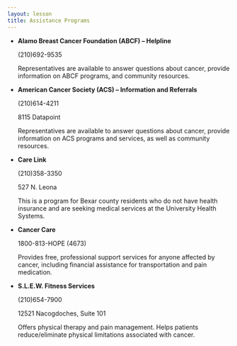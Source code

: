 ```yaml
---
layout: lesson
title: Assistance Programs
---
```


* **Alamo Breast Cancer Foundation (ABCF) – Helpline**

    (210)692-9535 
    
    Representatives are available to answer questions about cancer, provide information on ABCF programs, and community resources.

* **American Cancer Society (ACS) – Information and Referrals**

    (210)614-4211 
    
    8115 Datapoint  	

    Representatives are available to answer questions about cancer, provide information on ACS programs and services, as well as community resources.

* **Care Link**

   (210)358-3350 
  
    527 N. Leona 
    
    This is a program for Bexar county residents who do not have health insurance and are seeking medical services at the University Health Systems. 

* **Cancer Care**

    1800-813-HOPE (4673) 

    Provides free, professional support services for anyone affected by cancer, including financial assistance for transportation and pain medication.

* **S.L.E.W. Fitness Services**

     (210)654-7900 
    
     12521 Nacogdoches, Suite 101 
	
     Offers physical therapy and pain management. Helps patients reduce/eliminate physical limitations associated with cancer. 
